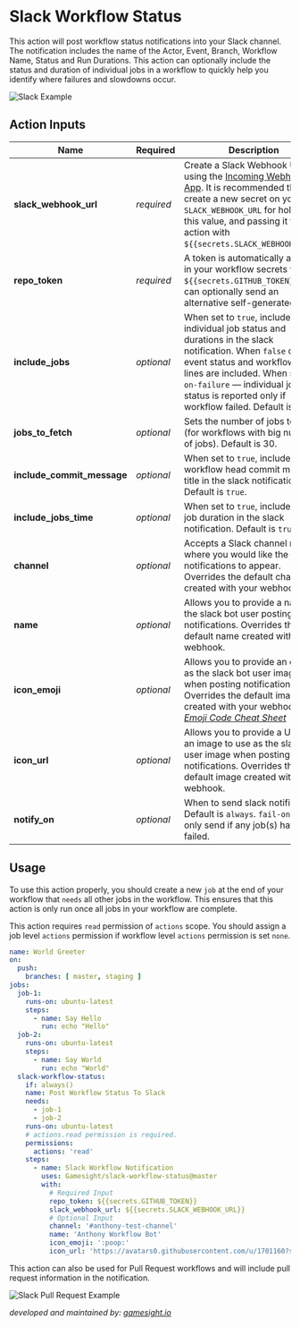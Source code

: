 # Slack Workflow Status
This action will post workflow status notifications into your Slack channel. The notification includes the name of the Actor, Event, Branch, Workflow Name, Status and Run Durations. This action can optionally include the status and duration of individual jobs in a workflow to quickly help you identify where failures and slowdowns occur.

<img src="./docs/images/example.png" title="Slack Example">

## Action Inputs

| Name                       | Required | Description |
|----------------------------| -------- | ----------- |
| **slack_webhook_url**      | _required_ | Create a Slack Webhook URL using the [Incoming Webhooks App](https://slack.com/apps/A0F7XDUAZ-incoming-webhooks?next_id=0). It is recommended that you create a new secret on your repo `SLACK_WEBHOOK_URL` for holding this value, and passing it to the action with `${{secrets.SLACK_WEBHOOK_URL}}`.
| **repo_token**             | _required_ | A token is automatically available in your workflow secrets var. `${{secrets.GITHUB_TOKEN}}`. You can optionally send an alternative self-generated token.
| **include_jobs**           | _optional_ | When set to `true`, include individual job status and durations in the slack notification. When `false` only the event status and workflow status lines are included. When set to `on-failure` — individual job status is reported only if workflow failed. Default is `true`.
| **jobs_to_fetch**          | _optional_ | Sets the number of jobs to fetch (for workflows with big number of jobs). Default is 30.
| **include_commit_message** | _optional_ | When set to `true`, include the workflow head commit message title in the slack notification. Default is `true`.
| **include_jobs_time**       | _optional_ | When set to `true`, includes the job duration in the slack notification. Default is `true`.
| **channel**                | _optional_ | Accepts a Slack channel name where you would like the notifications to appear. Overrides the default channel created with your webhook.
| **name**                   | _optional_ | Allows you to provide a name for the slack bot user posting the notifications. Overrides the default name created with your webhook.
| **icon_emoji**             | _optional_ | Allows you to provide an emoji as the slack bot user image when posting notifications. Overrides the default image created with your webhook. _[Emoji Code Cheat Sheet](https://www.webfx.com/tools/emoji-cheat-sheet/)_
| **icon_url**               | _optional_ | Allows you to provide a URL for an image to use as the slack bot user image when posting notifications. Overrides the default image created with your webhook.
| **notify_on**              | _optional_ | When to send slack notification. Default is `always`. `fail-only` to only send if any job(s) have failed.


## Usage
To use this action properly, you should create a new `job` at the end of your workflow that `needs` all other jobs in the workflow. This ensures that this action is only run once all jobs in your workflow are complete.

This action requires `read` permission of `actions` scope. You should assign a job level `actions` permission if workflow level `actions` permission is set `none`.

```yaml
name: World Greeter
on:
  push:
    branches: [ master, staging ]
jobs:
  job-1:
    runs-on: ubuntu-latest
    steps:
      - name: Say Hello
        run: echo "Hello"
  job-2:
    runs-on: ubuntu-latest
    steps:
      - name: Say World
        run: echo "World"
  slack-workflow-status:
    if: always()
    name: Post Workflow Status To Slack
    needs:
      - job-1
      - job-2
    runs-on: ubuntu-latest
    # actions.read permission is required.
    permissions:
      actions: 'read'
    steps:
      - name: Slack Workflow Notification
        uses: Gamesight/slack-workflow-status@master
        with:
          # Required Input
          repo_token: ${{secrets.GITHUB_TOKEN}}
          slack_webhook_url: ${{secrets.SLACK_WEBHOOK_URL}}
          # Optional Input
          channel: '#anthony-test-channel'
          name: 'Anthony Workflow Bot'
          icon_emoji: ':poop:'
          icon_url: 'https://avatars0.githubusercontent.com/u/1701160?s=96&v=4'
```

This action can also be used for Pull Request workflows and will include pull request information in the notification.

<img src="./docs/images/example-pr.png" title="Slack Pull Request Example">


_developed and maintained by: [gamesight.io](https://gamesight.io)_
